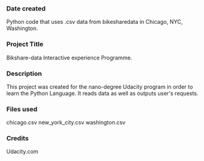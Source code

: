 ### Date created
Python code that uses .csv data from bikesharedata in Chicago, NYC, Washington.

### Project Title
Bikshare-data Interactive experience Programme.

### Description
This project was created for the nano-degree Udacity program in order to learn the Python Language. It reads data as well as outputs user's requests.

### Files used
chicago.csv
new_york_city.csv
washington.csv

### Credits
Udacity.com
